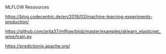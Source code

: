 



MLFLOW Ressources

https://blog.codecentric.de/en/2019/03/machine-learning-experiments-production/



https://github.com/arita37/mlflow/blob/master/examples/sklearn_elasticnet_wine/train.py



https://predictionio.apache.org/


